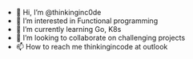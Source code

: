 - 👋 Hi, I’m @thinkinginc0de
- 👀 I’m interested in Functional programming
- 🌱 I’m currently learning Go, K8s
- 💞️ I’m looking to collaborate on challenging projects
- 📫 How to reach me thinkingincode at outlook

<!---
thinkinginc0de/thinkinginc0de is a ✨ special ✨ repository because its `README.md` (this file) appears on your GitHub profile.
You can click the Preview link to take a look at your changes.
--->
